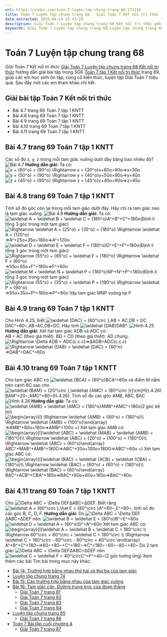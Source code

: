 ```yaml
---
url: https://vndoc.com/toan-7-luyen-tap-chung-trang-68-271155
title: Toán 7 Luyện tập chung trang 68 - Giải Toán 7 Kết nối tri thức - VnDoc.com
date_extracted: 2025-04-14 15:43:28
description: Giải Toán 7 Luyện tập chung trang 68 Kết nối tri thức gồm lời giải chi tiết cho từng bài tập trong SGK Toán 7 cho các em học sinh tham khảo luyện Giải Toán 7 hiệu quả.
keywords: Giải Toán 7 Luyện tập chung trang 68,Luyện tập chung trang 68,Giải Toán 7 kết nối tri thức Luyện tập chung trang 68,toán lớp 7 kết nối tri thức,toán 7,toán lớp 7,giải toán lớp 7,giải toán 7,toán 7 kết nối tri thức,giải toán 7 tập 1 kết nối tri thức,sgk toán 7 kết nối tri thức,giải toán 7 trang 68,toán 7 luyện tập chung trang 68,toán lớp 7 luyện tập chung trang 68,toán lớp 7 luyện tập chung trang 68 69,toán 7 luyện tập chung trang 69,luyện tập chung trang 69 lớp 7
---
```


# Toán 7 Luyện tập chung trang 68
 _Giải Toán 7 Kết nối tri thức_
[Giải Toán 7 Luyện tập chung trang 68 Kết nối tri thức](<https://vndoc.com/toan-7-luyen-tap-chung-trang-68-271155>) hướng dẫn giải bài tập trong SGK [Toán 7 tập 1 Kết nối tri thức](<https://vndoc.com/toan-7-tap-1-kntt>) trang 69, giúp các em học sinh ôn tập, củng cố kiến thức, luyện tập Giải Toán 7 hiệu quả. Sau đây mời các em tham khảo chi tiết.
## Giải bài tập Toán 7 Kết nối tri thức
  * Bài 4.7 trang 69 Toán 7 tập 1 KNTT
  * Bài 4.8 trang 69 Toán 7 tập 1 KNTT
  * Bài 4.9 trang 69 Toán 7 tập 1 KNTT
  * Bài 4.10 trang 69 Toán 7 tập 1 KNTT
  * Bài 4.11 trang 69 Toán 7 tập 1 KNTT

## Bài 4.7 trang 69 Toán 7 tập 1 KNTT
Các số đo x, y, z trong mỗi tam giác vuông dưới đây bằng bao nhiêu độ?
![Bài 4.7](https://i.vdoc.vn/data/image/2023/11/22/Luyen-tap-chung-1.jpg)
**Hướng dẫn giải:**
Ta có:
![x + {60^o} = {90^o} \\Rightarrow x = {30^o}](https://i.vdoc.vn/data/image/blank.png)x+60o=90o⇒x=30o
![y + {50^o} = {90^o} \\Rightarrow y = {40^o}](https://i.vdoc.vn/data/image/blank.png)y+50o=90o⇒y=40o
![z + {45^o} = {90^o} \\Rightarrow z = {45^o}](https://i.vdoc.vn/data/image/blank.png)z+45o=90o⇒z=45o
## Bài 4.8 trang 69 Toán 7 tập 1 KNTT
Tính số đo góc còn lại trong mỗi tam giác dưới đây. Hãy chỉ ra tam giác nào là tam giác vuông.
![Bài 4.8](https://i.vdoc.vn/data/image/2023/11/22/Luyen-tap-chung-2.jpg)
**Hướng dẫn giải:**
Ta có:
![\\widehat A + \\widehat B + \\widehat C = {180^o}](https://i.vdoc.vn/data/image/blank.png)A^+B^+C^=180o\(Định lí tổng 3 góc trong một tam giác\)
![\\Rightarrow \\widehat A + {25^o} + {35^o} = {180^o} \\Rightarrow \\widehat A = {120^o}](https://i.vdoc.vn/data/image/blank.png)⇒A^+25o+35o=180o⇒A^=120o
![\\widehat D + \\widehat E + \\widehat F = {180^o}](https://i.vdoc.vn/data/image/blank.png)D^+E^+F^=180o\(Định lí tổng 3 góc trong một tam giác\)
![\\Rightarrow {55^o} + {65^o} + \\widehat F = {180^o} \\Rightarrow \\widehat F = {60^o}](https://i.vdoc.vn/data/image/blank.png)⇒55o+65o+F^=180o⇒F^=60o
![\\widehat M + \\widehat N + \\widehat P = {180^o}](https://i.vdoc.vn/data/image/blank.png)M^+N^+P^=180o\(Định lí tổng 3 góc trong một tam giác\)
![\\Rightarrow {55^o} + {35^o} + \\widehat P = {180^o} \\Rightarrow \\widehat P = {90^o}](https://i.vdoc.vn/data/image/blank.png)⇒55o+35o+P^=180o⇒P^=90o
Vậy tam giác MNP vuông tại P
## Bài 4.9 trang 69 Toán 7 tập 1 KNTT
Cho Hình 4.25, biết ![\\widehat {DAC} = {60^\\circ },AB = AC,DB = DC](https://i.vdoc.vn/data/image/blank.png)DAC^=60∘,AB=AC,DB=DC. Hãy tính ![\\widehat {DAB}](https://i.vdoc.vn/data/image/blank.png)DAB^.
![ Hình 4.25](https://i.vdoc.vn/data/image/2023/11/22/Luyen-tap-chung-3.jpg)
**Hướng dẫn giải:**
Xét hai tam giác ADB và ADC có:  
AB = AC \(theo giả thiết\).
BD = CD \(theo giả thiết\).
AD chung.
![\\Rightarrow \\Delta ADB = ADC\(c.c.c\)](https://i.vdoc.vn/data/image/blank.png)⇒ΔADB=ADC\(c.c.c\)
![\\Rightarrow \\widehat {DAB} = \\widehat {DAC} = {60^o}](https://i.vdoc.vn/data/image/blank.png)⇒DAB^=DAC^=60o
## Bài 4.10 trang 69 Toán 7 tập 1 KNTT
Cho tam giác ABC có ![\\widehat {BCA} = {60^o}](https://i.vdoc.vn/data/image/blank.png)BCA^=60o và điểm M nằm trên cạnh BC sao cho ![\\widehat {BAM} = {20^\\circ },\\widehat {AMC} = {80^\\circ }\({\\rm{H}}.4.26\)](https://i.vdoc.vn/data/image/blank.png)BAM^=20∘,AMC^=80∘\(H.4.26\). Tính số đo các góc AMB, ABC, BAC
![ Hình 4.26](https://i.vdoc.vn/data/image/2023/11/22/Luyen-tap-chung-4.jpg)
**Hướng dẫn giải:**
Ta có:
![\\widehat {AMB} + \\widehat {AMC} = {180^o}](https://i.vdoc.vn/data/image/blank.png)AMB^+AMC^=180o\(2 góc kề bù\)
![\\begin{array}{l} \\Rightarrow \\widehat {AMB} + {80^o} = {180^o}\\\\ \\Rightarrow \\widehat {AMB} = {100^o}\\end{array}](https://i.vdoc.vn/data/image/blank.png)⇒AMB^+80o=180o⇒AMB^=100o
+\) Xét tam giác AMB có:
![\\begin{array}{l}\\widehat {ABC} + \\widehat {MAB} + \\widehat {AMB} = {180^O}\\\\ \\Rightarrow \\widehat {ABC} + {20^o} + {100^o} = {180^O}\\\\ \\Rightarrow \\widehat {ABC} = {60^o}\\end{array}](https://i.vdoc.vn/data/image/blank.png)ABC^+MAB^+AMB^=180O⇒ABC^+20o+100o=180O⇒ABC^=60o
+\) Xét tam giác ABC có:
![\\begin{array}{l}\\widehat {BAC} + \\widehat {ACB} + \\widehat {CBA} = {180^o}\\\\ \\Rightarrow \\widehat {BAC} + {60^o} + {60^o} = {180^o}\\\\ \\Rightarrow \\widehat {BAC} = {60^o}\\end{array}](https://i.vdoc.vn/data/image/blank.png)BAC^+ACB^+CBA^=180o⇒BAC^+60o+60o=180o⇒BAC^=60o
## Bài 4.11 trang 69 Toán 7 tập 1 KNTT
Cho ![\\Delta ABC = \\Delta DEF](https://i.vdoc.vn/data/image/blank.png)ΔABC=ΔDEF. Biết rằng ![\\widehat A = {60^\\circ },\\hat E = {80^\\circ }](https://i.vdoc.vn/data/image/blank.png)A^=60∘,E^=80∘, tính số đo các góc B, C, D, F.
**Hướng dẫn giải:**
Do ![\\Delta ABC = \\Delta DEF](https://i.vdoc.vn/data/image/blank.png)ΔABC=ΔDEF nên:
![\\widehat B = \\widehat E = {80^o}](https://i.vdoc.vn/data/image/blank.png)B^=E^=80o
![\\widehat D = \\widehat A = {60^o}](https://i.vdoc.vn/data/image/blank.png)D^=A^=60o
Xét tam giác ABC có:
![\\begin{array}{l}\\widehat A + \\widehat B + \\widehat C = 180^\\circ \\\\ \\Rightarrow 60^\\circ  + 80^\\circ  + \\widehat C = 180^\\circ \\\\ \\Rightarrow \\widehat C = 180^\\circ  - 60^\\circ  - 80^\\circ  = 40^\\circ \\end{array}](https://i.vdoc.vn/data/image/blank.png)A^+B^+C^=180∘⇒60∘+80∘+C^=180∘⇒C^=180∘−60∘−80∘=40∘
Do 2 tam giác ![\\Delta ABC = \\Delta DEF](https://i.vdoc.vn/data/image/blank.png)ΔABC=ΔDEF nên ![\\widehat C = \\widehat F = 40^\\circ](https://i.vdoc.vn/data/image/blank.png)C^=F^=40∘\(2 góc tương ứng\)
Xem thêm các bài Tìm bài trong mục này khác:
  * [Bài 14: Trường hợp bằng nhau thứ hai và thứ ba của tam giác](</toan-7-bai-14-truong-hop-bang-nhau-thu-hai-va-thu-ba-cua-tam-giac-271157>)
  * [Luyện tập chung trang 74](</toan-7-luyen-tap-chung-trang-74-271161>)
  * [Bài 15: Các trường hợp bằng nhau của tam giác vuông](</toan-7-bai-15-cac-truong-hop-bang-nhau-cua-tam-giac-vuong-271162>)
  * [Bài 16: Tam giác cân. Đường trung trực của đoạn thẳng](</toan-7-bai-16-tam-giac-can-duong-trung-truc-cua-doan-thang-271165>)
    * [Giải Toán 7 trang 81 ](</giai-toan-7-trang-81-tap-1-ket-noi-tri-thuc-332155>)
    * [Giải Toán 7 trang 82](</giai-toan-7-trang-82-tap-1-ket-noi-tri-thuc-332156>)
    * [Giải Toán 7 trang 83 ](</giai-toan-7-trang-83-tap-1-ket-noi-tri-thuc-332161>)
    * [Giải Toán 7 trang 84 ](</giai-toan-7-trang-84-tap-1-ket-noi-tri-thuc-332165>)
  * [Luyện tập chung trang 85](</toan-7-luyen-tap-chung-trang-85-271167>)
    * [Giải Toán 7 trang 86 ](</giai-toan-7-trang-86-tap-1-ket-noi-tri-thuc-332181>)
  * [Toán 7 Bài tập cuối chương 4](</giai-toan-7-bai-tap-cuoi-chuong-4-271170>)
    * [Giải Toán 7 trang 87 ](</giai-toan-7-trang-87-tap-1-ket-noi-tri-thuc-332185>)

